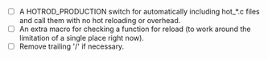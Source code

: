 - [ ] A HOTROD_PRODUCTION switch for automatically including hot_*.c files and call them with no hot reloading or overhead.
- [ ] An extra macro for checking a function for reload (to work around the limitation of a single place right now).
- [ ] Remove trailing '/' if necessary.
